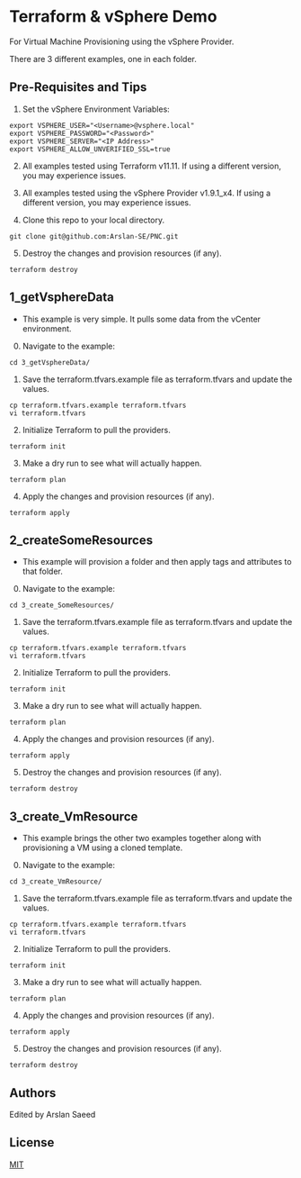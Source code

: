 # Terraform & vSphere Demo

For Virtual Machine Provisioning using the vSphere Provider.

There are 3 different examples, one in each folder.  

## Pre-Requisites and Tips
1. Set the vSphere Environment Variables:

```
export VSPHERE_USER="<Username>@vsphere.local"
export VSPHERE_PASSWORD="<Password>"
export VSPHERE_SERVER="<IP Address>"
export VSPHERE_ALLOW_UNVERIFIED_SSL=true
```

2. All examples tested using Terraform v11.11. If using a different version, you may experience issues.

3. All examples tested using the vSphere Provider v1.9.1_x4. If using a different version, you may experience issues.

4. Clone this repo to your local directory. 

```
git clone git@github.com:Arslan-SE/PNC.git
```

5. Destroy the changes and provision resources (if any).

```
terraform destroy
```

## 1_getVsphereData
- This example is very simple. It pulls some data from the vCenter environment. 

0. Navigate to the example:

```
cd 3_getVsphereData/
```

1. Save the terraform.tfvars.example file as terraform.tfvars and update the values. 

```
cp terraform.tfvars.example terraform.tfvars
vi terraform.tfvars
```

2. Initialize Terraform to pull the providers. 

```
terraform init
```

3. Make a dry run to see what will actually happen. 

```
terraform plan
```

4. Apply the changes and provision resources (if any).

```
terraform apply
```

## 2_createSomeResources
- This example will provision a folder and then apply tags and attributes to that folder. 

0. Navigate to the example:

```
cd 3_create_SomeResources/
```

1. Save the terraform.tfvars.example file as terraform.tfvars and update the values. 

```
cp terraform.tfvars.example terraform.tfvars
vi terraform.tfvars
```

2. Initialize Terraform to pull the providers. 

```
terraform init
```

3. Make a dry run to see what will actually happen. 

```
terraform plan
```

4. Apply the changes and provision resources (if any).

```
terraform apply
```

5. Destroy the changes and provision resources (if any).

```
terraform destroy
```
## 3_create_VmResource
- This example brings the other two examples together along with provisioning a VM using a cloned template. 

0. Navigate to the example:

```
cd 3_create_VmResource/
```


1. Save the terraform.tfvars.example file as terraform.tfvars and update the values. 

```
cp terraform.tfvars.example terraform.tfvars
vi terraform.tfvars
```

2. Initialize Terraform to pull the providers. 

```
terraform init
```

3. Make a dry run to see what will actually happen. 

```
terraform plan
```

4. Apply the changes and provision resources (if any).

```
terraform apply
```

5. Destroy the changes and provision resources (if any).

```
terraform destroy
```
## Authors

Edited by Arslan Saeed

## License

[MIT](LICENSE)

```

